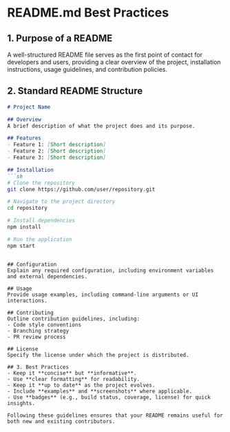 # README.md Best Practices

## 1. Purpose of a README
A well-structured README file serves as the first point of contact for developers and users, providing a clear overview of the project, installation instructions, usage guidelines, and contribution policies.

## 2. Standard README Structure

```markdown
# Project Name

## Overview
A brief description of what the project does and its purpose.

## Features
- Feature 1: [Short description]
- Feature 2: [Short description]
- Feature 3: [Short description]

## Installation
```sh
# Clone the repository
git clone https://github.com/user/repository.git

# Navigate to the project directory
cd repository

# Install dependencies
npm install

# Run the application
npm start
```
```

## Configuration
Explain any required configuration, including environment variables and external dependencies.

## Usage
Provide usage examples, including command-line arguments or UI interactions.

## Contributing
Outline contribution guidelines, including:
- Code style conventions
- Branching strategy
- PR review process

## License
Specify the license under which the project is distributed.

## 3. Best Practices
- Keep it **concise** but **informative**.
- Use **clear formatting** for readability.
- Keep it **up to date** as the project evolves.
- Include **examples** and **screenshots** where applicable.
- Use **badges** (e.g., build status, coverage, license) for quick insights.

Following these guidelines ensures that your README remains useful for both new and existing contributors.

